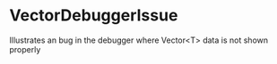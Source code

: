 # VectorDebuggerIssue
Illustrates an bug in the debugger where Vector&lt;T> data is not shown properly
